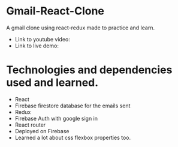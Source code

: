 # Gmail-React-Clone

A gmail clone using react-redux made to practice and learn.

- Link to youtube video:
- Link to live demo:

# Technologies and dependencies used and learned.

- React
- Firebase firestore database for the emails sent 
- Redux 
- Firebase Auth with google sign in 
- React router
- Deployed on Firebase
- Learned a lot about css flexbox properties too.
